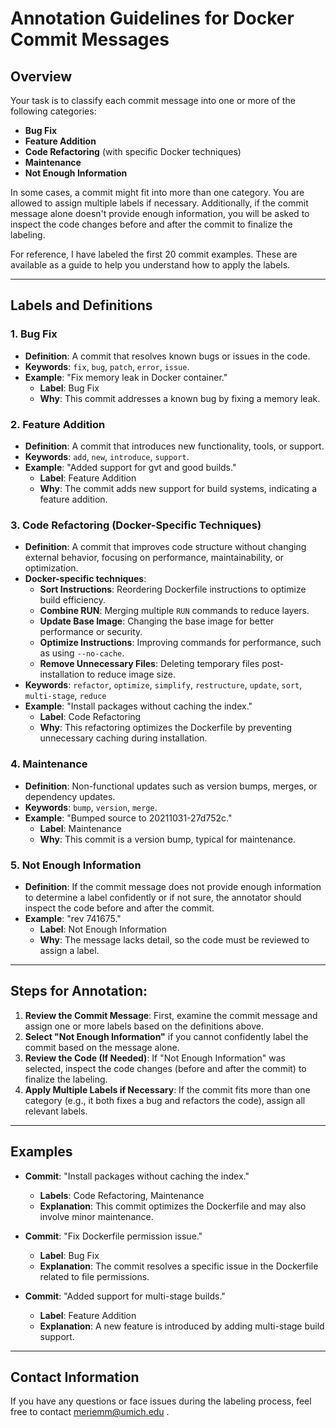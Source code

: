 # Annotation Guidelines for Docker Commit Messages

## Overview
Your task is to classify each commit message into one or more of the following categories:
- **Bug Fix**
- **Feature Addition**
- **Code Refactoring** (with specific Docker techniques)
- **Maintenance**
- **Not Enough Information**

In some cases, a commit might fit into more than one category. You are allowed to assign multiple labels if necessary. Additionally, if the commit message alone doesn't provide enough information, you will be asked to inspect the code changes before and after the commit to finalize the labeling.

For reference, I have labeled the first 20 commit examples. These are available as a guide to help you understand how to apply the labels.

---

## Labels and Definitions

### 1. **Bug Fix**
- **Definition**: A commit that resolves known bugs or issues in the code.
- **Keywords**: `fix`, `bug`, `patch`, `error`, `issue`.
- **Example**: "Fix memory leak in Docker container."
  - **Label**: Bug Fix
  - **Why**: This commit addresses a known bug by fixing a memory leak.

### 2. **Feature Addition**
- **Definition**: A commit that introduces new functionality, tools, or support.
- **Keywords**: `add`, `new`, `introduce`, `support`.
- **Example**: "Added support for gvt and good builds."
  - **Label**: Feature Addition
  - **Why**: The commit adds new support for build systems, indicating a feature addition.

### 3. **Code Refactoring** (Docker-Specific Techniques)
- **Definition**: A commit that improves code structure without changing external behavior, focusing on performance, maintainability, or optimization.
- **Docker-specific techniques**:
  - **Sort Instructions**: Reordering Dockerfile instructions to optimize build efficiency.
  - **Combine RUN**: Merging multiple `RUN` commands to reduce layers.
  - **Update Base Image**: Changing the base image for better performance or security.
  - **Optimize Instructions**: Improving commands for performance, such as using `--no-cache`.
  - **Remove Unnecessary Files**: Deleting temporary files post-installation to reduce image size.
- **Keywords**: `refactor`, `optimize`, `simplify`, `restructure`, `update`, `sort`, `multi-stage`, `reduce`
- **Example**: "Install packages without caching the index."
  - **Label**: Code Refactoring
  - **Why**: This refactoring optimizes the Dockerfile by preventing unnecessary caching during installation.

### 4. **Maintenance**
- **Definition**: Non-functional updates such as version bumps, merges, or dependency updates.
- **Keywords**: `bump`, `version`, `merge`.
- **Example**: "Bumped source to 20211031-27d752c."
  - **Label**: Maintenance
  - **Why**: This commit is a version bump, typical for maintenance.

### 5. **Not Enough Information**
- **Definition**: If the commit message does not provide enough information to determine a label confidently or if not sure, the annotator should inspect the code before and after the commit.
- **Example**: "rev 741675."
  - **Label**: Not Enough Information
  - **Why**: The message lacks detail, so the code must be reviewed to assign a label.

---

## Steps for Annotation:
1. **Review the Commit Message**: First, examine the commit message and assign one or more labels based on the definitions above.
2. **Select "Not Enough Information"** if you cannot confidently label the commit based on the message alone.
3. **Review the Code (If Needed)**: If "Not Enough Information" was selected, inspect the code changes (before and after the commit) to finalize the labeling.
4. **Apply Multiple Labels if Necessary**: If the commit fits more than one category (e.g., it both fixes a bug and refactors the code), assign all relevant labels.

---

## Examples

- **Commit**: "Install packages without caching the index."
  - **Labels**: Code Refactoring, Maintenance
  - **Explanation**: This commit optimizes the Dockerfile and may also involve minor maintenance.

- **Commit**: "Fix Dockerfile permission issue."
  - **Label**: Bug Fix
  - **Explanation**: The commit resolves a specific issue in the Dockerfile related to file permissions.

- **Commit**: "Added support for multi-stage builds."
  - **Label**: Feature Addition
  - **Explanation**: A new feature is introduced by adding multi-stage build support.

---

## Contact Information
If you have any questions or face issues during the labeling process, feel free to contact meriemm@umich.edu .
